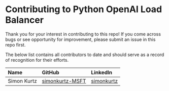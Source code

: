 # Contributing to Python OpenAI Load Balancer

Thank you for your interest in contributing to this repo! If you come across bugs or see opportunity for improvement, please submit an issue in this repo first.

The below list contains all contributors to date and should serve as a record of recognition for their efforts.

| Name | GitHub | LinkedIn |
| :--- | :------| :------- |
| Simon Kurtz | [simonkurtz-MSFT](https://github.com/simonkurtz-MSFT) | [simonkurtz](https://www.linkedin.com/in/simonkurtz) |
